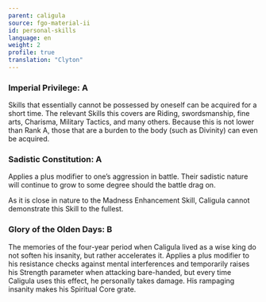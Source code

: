 ```yaml
---
parent: caligula
source: fgo-material-ii
id: personal-skills
language: en
weight: 2
profile: true
translation: "Clyton"
---
```


### Imperial Privilege: A

Skills that essentially cannot be possessed by oneself can be acquired for a short time. The relevant Skills this covers are Riding, swordsmanship, fine arts, Charisma, Military Tactics, and many others. Because this is not lower than Rank A, those that are a burden to the body (such as Divinity) can even be acquired.

### Sadistic Constitution: A

Applies a plus modifier to one’s aggression in battle. Their sadistic nature will continue to grow to some degree should the battle drag on.

As it is close in nature to the Madness Enhancement Skill, Caligula cannot demonstrate this Skill to the fullest.

### Glory of the Olden Days: B

The memories of the four-year period when Caligula lived as a wise king do not soften his insanity, but rather accelerates it. Applies a plus modifier to his resistance checks against mental interferences and temporarily raises his Strength parameter when attacking bare-handed, but every time Caligula uses this effect, he personally takes damage. His rampaging insanity makes his Spiritual Core grate.
